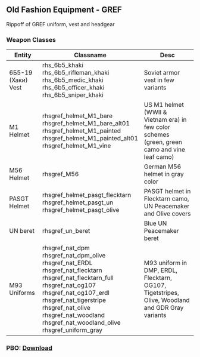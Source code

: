 ## Old Fashion Equipment - GREF
Rippoff of GREF uniform, vest and headgear

### Weapon Classes
Entity | Classname | Desc
------------ | ------------- | -------------
6Б5-19 (Хаки) Vest | rhs_6b5_khaki<br />rhs_6b5_rifleman_khaki<br />rhs_6b5_medic_khaki<br />rhs_6b5_officer_khaki<br />rhs_6b5_sniper_khaki | Soviet armor vest in few variants
M1 Helmet | rhsgref_helmet_M1_bare<br />rhsgref_helmet_M1_bare_alt01<br />rhsgref_helmet_M1_painted<br />rhsgref_helmet_M1_painted_alt01<br />rhsgref_helmet_M1_vine | US M1 helmet (WWII & Vietnam era) in few color schemes (green, green camo and vine leaf camo)
M56 Helmet | rhsgref_M56 | German M56 helmet in gray color
PASGT Helmet | rhsgref_helmet_pasgt_flecktarn<br />rhsgref_helmet_pasgt_un<br />rhsgref_helmet_pasgt_olive | PASGT helmet in Flecktarn camo, UN Peacemaker and Olive covers
UN beret | rhsgref_un_beret | Blue UN Peacemaker beret
M93 Uniforms | rhsgref_nat_dpm<br />rhsgref_nat_dpm_olive<br />rhsgref_nat_ERDL<br />rhsgref_nat_flecktarn<br />rhsgref_nat_flecktarn_full<br />rhsgref_nat_og107<br />rhsgref_nat_og107_erdl<br />rhsgref_nat_tigerstripe<br />rhsgref_nat_olive<br />rhsgref_nat_woodland<br />rhsgref_nat_woodland_olive<br />rhsgref_uniform_gray | M93 uniform in DMP, ERDL, Flecktarn, OG107, Tigetstripes, Olive, Woodland and GDR Gray variants

### PBO: [Download](https://drive.google.com/open?id=1OP3l0G5NfLrtqQP_xA0nzEYbwPwyL0n1)
